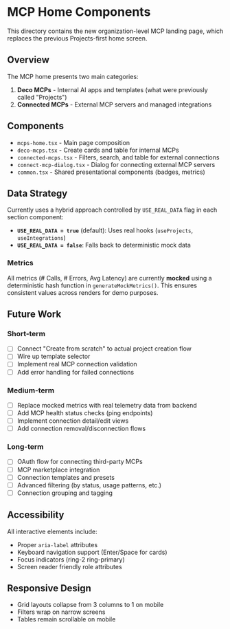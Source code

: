 # MCP Home Components

This directory contains the new organization-level MCP landing page, which replaces the previous Projects-first home screen.

## Overview

The MCP home presents two main categories:

1. **Deco MCPs** - Internal AI apps and templates (what were previously called "Projects")
2. **Connected MCPs** - External MCP servers and managed integrations

## Components

- `mcps-home.tsx` - Main page composition
- `deco-mcps.tsx` - Create cards and table for internal MCPs
- `connected-mcps.tsx` - Filters, search, and table for external connections
- `connect-mcp-dialog.tsx` - Dialog for connecting external MCP servers
- `common.tsx` - Shared presentational components (badges, metrics)

## Data Strategy

Currently uses a hybrid approach controlled by `USE_REAL_DATA` flag in each section component:

- **`USE_REAL_DATA = true`** (default): Uses real hooks (`useProjects`, `useIntegrations`)
- **`USE_REAL_DATA = false`**: Falls back to deterministic mock data

### Metrics

All metrics (# Calls, # Errors, Avg Latency) are currently **mocked** using a deterministic hash function in `generateMockMetrics()`. This ensures consistent values across renders for demo purposes.

## Future Work

### Short-term
- [ ] Connect "Create from scratch" to actual project creation flow
- [ ] Wire up template selector
- [ ] Implement real MCP connection validation
- [ ] Add error handling for failed connections

### Medium-term
- [ ] Replace mocked metrics with real telemetry data from backend
- [ ] Add MCP health status checks (ping endpoints)
- [ ] Implement connection detail/edit views
- [ ] Add connection removal/disconnection flows

### Long-term
- [ ] OAuth flow for connecting third-party MCPs
- [ ] MCP marketplace integration
- [ ] Connection templates and presets
- [ ] Advanced filtering (by status, usage patterns, etc.)
- [ ] Connection grouping and tagging

## Accessibility

All interactive elements include:
- Proper `aria-label` attributes
- Keyboard navigation support (Enter/Space for cards)
- Focus indicators (ring-2 ring-primary)
- Screen reader friendly role attributes

## Responsive Design

- Grid layouts collapse from 3 columns to 1 on mobile
- Filters wrap on narrow screens
- Tables remain scrollable on mobile

